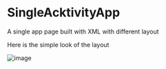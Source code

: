 # SingleAcktivityApp
A single app page built with XML with different layout

Here is the simple look of the layout

![image](https://github.com/profread/SingleAcktivityApp/blob/hold-changes/Screenshot_20200406-173925.png)
